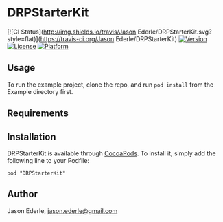 # DRPStarterKit

[![CI Status](http://img.shields.io/travis/Jason Ederle/DRPStarterKit.svg?style=flat)](https://travis-ci.org/Jason Ederle/DRPStarterKit)
[![Version](https://img.shields.io/cocoapods/v/DRPStarterKit.svg?style=flat)](http://cocoadocs.org/docsets/DRPStarterKit)
[![License](https://img.shields.io/cocoapods/l/DRPStarterKit.svg?style=flat)](http://cocoadocs.org/docsets/DRPStarterKit)
[![Platform](https://img.shields.io/cocoapods/p/DRPStarterKit.svg?style=flat)](http://cocoadocs.org/docsets/DRPStarterKit)

## Usage

To run the example project, clone the repo, and run `pod install` from the Example directory first.

## Requirements

## Installation

DRPStarterKit is available through [CocoaPods](http://cocoapods.org). To install
it, simply add the following line to your Podfile:

    pod "DRPStarterKit"

## Author

Jason Ederle, jason.ederle@gmail.com


